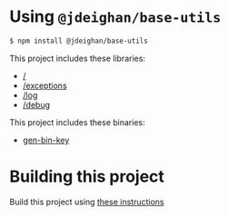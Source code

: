 Using `@jdeighan/base-utils`
============================

```bash
$ npm install @jdeighan/base-utils
```

This project includes these libraries:

- [/](base-utils.md)
- [/exceptions](exceptions.md)
- [/log](log.md)
- [/debug](debug.md)

This project includes these binaries:

- [gen-bin-key](gen-bin-key.md)

Building this project
=====================

Build this project using [these instructions](./BUILD.md)

